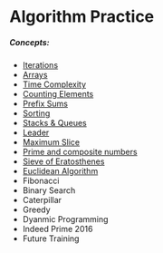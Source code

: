 # Algorithm Practice

##### Concepts:
* [Iterations](iterations/overview.md)
* [Arrays](arrays/overview.md)
* [Time Complexity](time-complexity/overview.md)
* [Counting Elements](counting-elements/overview.md)
* [Prefix Sums](prefix-sums/overview.md)
* [Sorting](sorting/overview.md)
* [Stacks & Queues](stacks-queues/overview.md)
* [Leader](leader/overview.md)
* [Maximum Slice](max-slice-problem/overview.md)
* [Prime and composite numbers](prime-composite/overview.md)
* [Sieve of Eratosthenes](sieve-of-eratsothenes/overview.md)
* [Euclidean Algorithm](euclidean-algorithm/overview.md)
* Fibonacci
* Binary Search
* Caterpillar
* Greedy
* Dyanmic Programming
* Indeed Prime 2016
* Future Training
